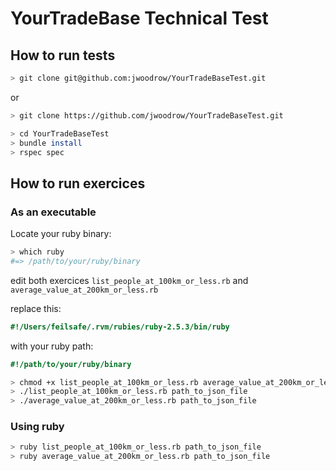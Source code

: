 # YourTradeBase Technical Test
## How to run tests
```bash
> git clone git@github.com:jwoodrow/YourTradeBaseTest.git
```

or

```bash
> git clone https://github.com/jwoodrow/YourTradeBaseTest.git
```

```bash
> cd YourTradeBaseTest
> bundle install
> rspec spec
```

## How to run exercices
### As an executable
Locate your ruby binary:

```bash
> which ruby
#=> /path/to/your/ruby/binary
```

edit both exercices `list_people_at_100km_or_less.rb` and `average_value_at_200km_or_less.rb`

replace this:

```ruby
#!/Users/feilsafe/.rvm/rubies/ruby-2.5.3/bin/ruby
```

with your ruby path:

```ruby
#!/path/to/your/ruby/binary
```

```bash
> chmod +x list_people_at_100km_or_less.rb average_value_at_200km_or_less.rb
> ./list_people_at_100km_or_less.rb path_to_json_file
> ./average_value_at_200km_or_less.rb path_to_json_file
```

### Using ruby

```bash
> ruby list_people_at_100km_or_less.rb path_to_json_file
> ruby average_value_at_200km_or_less.rb path_to_json_file
```
